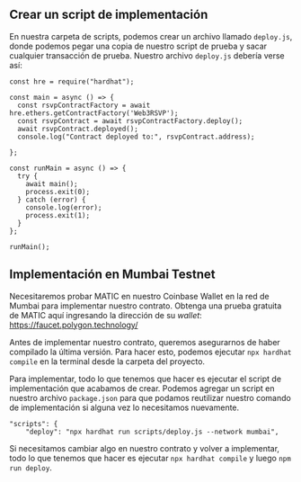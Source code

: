 ## Crear un script de implementación
En nuestra carpeta de scripts, podemos crear un archivo llamado `deploy.js`, donde podemos pegar una copia de nuestro script de prueba y sacar cualquier transacción de prueba. Nuestro archivo `deploy.js` debería verse así:

```
const hre = require("hardhat");

const main = async () => {
  const rsvpContractFactory = await hre.ethers.getContractFactory('Web3RSVP');
  const rsvpContract = await rsvpContractFactory.deploy();
  await rsvpContract.deployed();
  console.log("Contract deployed to:", rsvpContract.address);
  
};

const runMain = async () => {
  try {
    await main();
    process.exit(0);
  } catch (error) {
    console.log(error);
    process.exit(1);
  }
};

runMain();

```

## Implementación en Mumbai Testnet

Necesitaremos probar MATIC en nuestro Coinbase Wallet en la red de Mumbai para implementar nuestro contrato. Obtenga una prueba gratuita de MATIC aquí ingresando la dirección de su *wallet*: https://faucet.polygon.technology/

Antes de implementar nuestro contrato, queremos asegurarnos de haber compilado la última versión. Para hacer esto, podemos ejecutar `npx hardhat compile` en la terminal desde la carpeta del proyecto.

Para implementar, todo lo que tenemos que hacer es ejecutar el script de implementación que acabamos de crear. Podemos agregar un script en nuestro archivo `package.json` para que podamos reutilizar nuestro comando de implementación si alguna vez lo necesitamos nuevamente.


```
"scripts": {
    "deploy": "npx hardhat run scripts/deploy.js --network mumbai",

```
Si necesitamos cambiar algo en nuestro contrato y volver a implementar, todo lo que tenemos que hacer es ejecutar `npx hardhat compile` y luego `npm run deploy`.